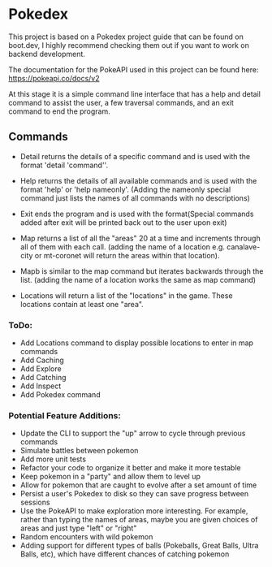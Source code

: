 # Pokedex

  This project is based on a Pokedex project guide that can be found on boot.dev, I highly recommend checking them out if you want to work on backend development.  

  The documentation for the PokeAPI used in this project can be found here: <https://pokeapi.co/docs/v2>  

  At this stage it is a simple command line interface that has a help and detail command to assist the user, a few traversal commands, and an exit command to end the program.

  ## Commands  
    
  * Detail returns the details of a specific command and is used with the format 'detail 'command''.  

  * Help returns the details of all available commands and is used with the format 'help' or 'help nameonly'. (Adding the nameonly special command just lists the names of all commands with no descriptions)  

  * Exit ends the program and is used with the format(Special commands added after exit will be printed back out to the user upon exit)  

  * Map returns a list of all the "areas" 20 at a time and increments through all of them with each call. (adding the name of a location e.g. canalave-city or mt-coronet will return the areas within that location).  

  * Mapb is similar to the map command but iterates backwards through the list. (adding the name of a location works the same as map command)  

  * Locations will return a list of the "locations" in the game. These locations contain at least one "area".  

### ToDo:  
  
- Add Locations command to display possible locations to enter in map commands
- Add Caching 
- Add Explore
- Add Catching
- Add Inspect
- Add Pokedex command

### Potential Feature Additions:  
  
- Update the CLI to support the "up" arrow to cycle through previous commands
- Simulate battles between pokemon
- Add more unit tests
- Refactor your code to organize it better and make it more testable
- Keep pokemon in a "party" and allow them to level up
- Allow for pokemon that are caught to evolve after a set amount of time
- Persist a user's Pokedex to disk so they can save progress between sessions
- Use the PokeAPI to make exploration more interesting. For example, rather than typing the names of areas, maybe you are given choices of areas and just type "left" or "right"
- Random encounters with wild pokemon
- Adding support for different types of balls (Pokeballs, Great Balls, Ultra Balls, etc), which have different chances of catching pokemon
